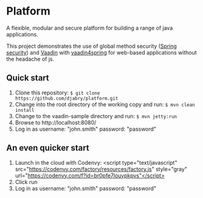 Platform
========

A flexible, modular and secure platform for building a range of java applications.

This project demonstrates the use of global method security ([Spring security](http://projects.spring.io/spring-security/)) and [Vaadin](https://vaadin.com/home) with [vaadin4spring](https://github.com/peholmst/vaadin4spring) for web-based applications without the headache of js.

## Quick start ##

1. Clone this repository: ```$ git clone https://github.com/djabry/platform.git```
2. Change into the root directory of the working copy and run: ```$ mvn clean install```
3. Change to the vaadin-sample directory and run: ```$ mvn jetty:run```
4. Browse to http://localhost:8080/
5. Log in as username: "john.smith" password: "password"

## An even quicker start ##

1. Launch in the cloud with Codenvy: <script type="text/javascript" src="https://codenvy.com/factory/resources/factory.js" style="gray" url="https://codenvy.com/f?id=br0pfe7louypkpvs"</script>
2. Click run
3. Log in as username: "john.smith" password: "password"
